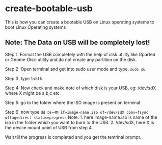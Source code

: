 # create-bootable-usb
This is how you can create a bootable USB on Linux operating systems to boot Linux Operating systems

## Note: The Data on USB will be completely lost!

Step 1: Format the USB completely with the help of disk utility like Gparted or Gnome-Disk-utility and do not create any partition on the disk. 

Step 2: Open terminal and get into sudo user mode and type. 
        ```sudo su```
        
Step 3: type ```lsblk ```

Step 4: Now check and make note of which disk is your USB, eg: /dev/sdX where X might be a,b,c etc.

Step 5: go to the folder where the ISO image is present on terminal

Step 6: now type 
        ```dd bs=4M if=image-name.iso of=/dev/sdX conv=fsync oflag=direct status=progress```
        Note: 
        1. here image-name.iso is name of the iso in the folder which you want to burn to the USB.
        2. /dev/sdX, here X is the device mount point of USB from step 4.
        
Wait till the progress is completed and you get the temrinal prompt.
